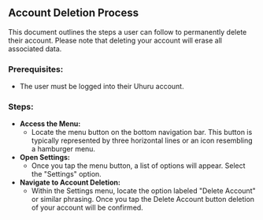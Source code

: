 ## Account Deletion Process

This document outlines the steps a user can follow to permanently delete their account. Please note that deleting your account will erase all associated data.

### Prerequisites:
* The user must be logged into their Uhuru account.

### Steps:

* **Access the Menu:**
    * Locate the menu button on the bottom navigation bar. This button is typically represented by three horizontal lines or an icon resembling a hamburger menu.
* **Open Settings:**
    * Once you tap the menu button, a list of options will appear. Select the "Settings" option.
* **Navigate to Account Deletion:**
    * Within the Settings menu, locate the option labeled "Delete Account" or similar phrasing. Once you tap the Delete Account button deletion of your account will be confirmed.
